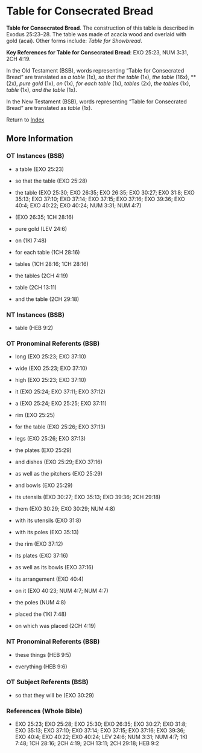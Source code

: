 # Table for Consecrated Bread
**Table for Consecrated Bread**. 
The construction of this table is described in Exodus 25:23–28. The table was made of acacia wood and overlaid with gold (acai). 
Other forms include: 
*Table for Showbread*. 


**Key References for Table for Consecrated Bread**: 
EXO 25:23, NUM 3:31, 2CH 4:19. 


In the Old Testament (BSB), words representing “Table for Consecrated Bread” are translated as 
*a table* (1x), *so that the table* (1x), *the table* (16x), ** (2x), *pure gold* (1x), *on* (1x), *for each table* (1x), *tables* (2x), *the tables* (1x), *table* (1x), *and the table* (1x). 


In the New Testament (BSB), words representing “Table for Consecrated Bread” are translated as 
*table* (1x). 


Return to [Index](00-Index.md)

## More Information

### OT Instances (BSB)

* a table (EXO 25:23)

* so that the table (EXO 25:28)

* the table (EXO 25:30; EXO 26:35; EXO 26:35; EXO 30:27; EXO 31:8; EXO 35:13; EXO 37:10; EXO 37:14; EXO 37:15; EXO 37:16; EXO 39:36; EXO 40:4; EXO 40:22; EXO 40:24; NUM 3:31; NUM 4:7)

*  (EXO 26:35; 1CH 28:16)

* pure gold (LEV 24:6)

* on (1KI 7:48)

* for each table (1CH 28:16)

* tables (1CH 28:16; 1CH 28:16)

* the tables (2CH 4:19)

* table (2CH 13:11)

* and the table (2CH 29:18)



### NT Instances (BSB)

* table (HEB 9:2)



### OT Pronominal Referents (BSB)

* long (EXO 25:23; EXO 37:10)

* wide (EXO 25:23; EXO 37:10)

* high (EXO 25:23; EXO 37:10)

* it (EXO 25:24; EXO 37:11; EXO 37:12)

* a (EXO 25:24; EXO 25:25; EXO 37:11)

* rim (EXO 25:25)

* for the table (EXO 25:26; EXO 37:13)

* legs (EXO 25:26; EXO 37:13)

* the plates (EXO 25:29)

* and dishes (EXO 25:29; EXO 37:16)

* as well as the pitchers (EXO 25:29)

* and bowls (EXO 25:29)

* its utensils (EXO 30:27; EXO 35:13; EXO 39:36; 2CH 29:18)

* them (EXO 30:29; EXO 30:29; NUM 4:8)

* with its utensils (EXO 31:8)

* with its poles (EXO 35:13)

* the rim (EXO 37:12)

* its plates (EXO 37:16)

* as well as its bowls (EXO 37:16)

* its arrangement (EXO 40:4)

* on it (EXO 40:23; NUM 4:7; NUM 4:7)

* the poles (NUM 4:8)

* placed the (1KI 7:48)

* on which was placed (2CH 4:19)



### NT Pronominal Referents (BSB)

* these things (HEB 9:5)

* everything (HEB 9:6)



### OT Subject Referents (BSB)

* so that they will be (EXO 30:29)



### References (Whole Bible)

* EXO 25:23; EXO 25:28; EXO 25:30; EXO 26:35; EXO 30:27; EXO 31:8; EXO 35:13; EXO 37:10; EXO 37:14; EXO 37:15; EXO 37:16; EXO 39:36; EXO 40:4; EXO 40:22; EXO 40:24; LEV 24:6; NUM 3:31; NUM 4:7; 1KI 7:48; 1CH 28:16; 2CH 4:19; 2CH 13:11; 2CH 29:18; HEB 9:2



